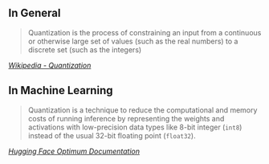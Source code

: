 ## In General

>Quantization is the process of constraining an input from a continuous or otherwise large set of values (such as the real numbers) to a discrete set (such as the integers)

[<cite>Wikipedia - Quantization</cite>](https://en.wikipedia.org/wiki/Quantization)

## In Machine Learning 

>Quantization is a technique to reduce the computational and memory costs of running inference by representing the weights and activations with low-precision data types like 8-bit integer (`int8`) instead of the usual 32-bit floating point (`float32`).

[<cite>Hugging Face Optimum Documentation</cite>](https://huggingface.co/docs/optimum/concept_guides/quantization)




